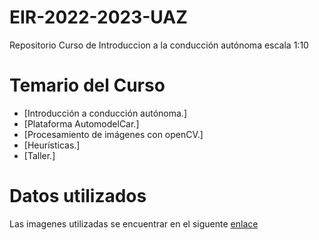 # EIR-2022-2023-UAZ
Repositorio Curso de Introduccion a la conducción autónoma escala 1:10


# Temario del Curso
 - [Introducción a conducción autónoma.]
 - [Plataforma AutomodelCar.]
 - [Procesamiento de imágenes con openCV.]
 - [Heurísticas.]
 - [Taller.]

# Datos utilizados
Las imagenes utilizadas se encuentrar en el siguente [enlace](https://github.com/jsaldivar1937/EIR-2022-2023-UAZ/tree/main/ImagenesEIR) 
